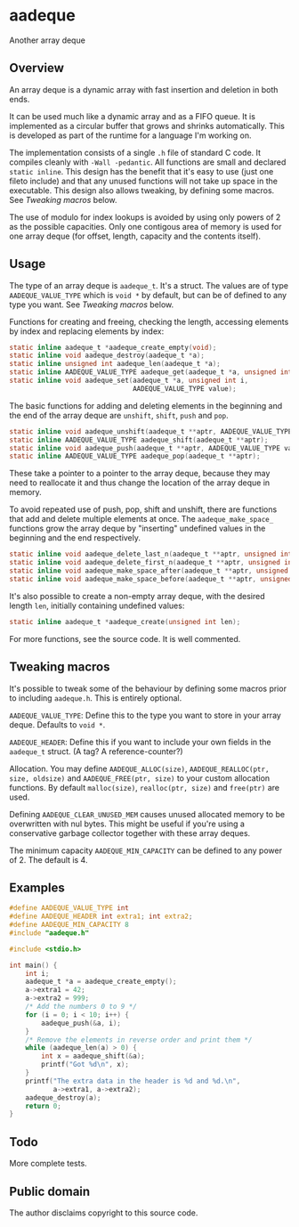 aadeque
=======

Another array deque

Overview
--------

An array deque is a dynamic array with fast insertion and deletion in both ends.

It can be used much like a dynamic array and as a FIFO queue. It is implemented as a circular buffer that grows and shrinks automatically. This is developed as part of the runtime for a language I'm working on.

The implementation consists of a single `.h` file of standard C code. It compiles cleanly with `-Wall -pedantic`. All functions are small and declared
`static inline`. This design has the benefit that it's easy to use (just
one fileto include) and that any unused functions will not take up space in the
executable. This design also allows tweaking, by defining some macros. See
*Tweaking macros* below.

The use of modulo for index lookups is avoided by using only powers of 2 as
the possible capacities. Only one contigous area of memory is used for one array
deque (for offset, length, capacity and the contents itself).

Usage
-----

The type of an array deque is `aadeque_t`. It's a struct. The values are of type
`AADEQUE_VALUE_TYPE` which is `void *` by default, but can be of defined to any
type you want. See *Tweaking macros* below.

Functions for creating and freeing, checking the length, accessing elements by
index and replacing elements by index:

``` C
static inline aadeque_t *aadeque_create_empty(void);
static inline void aadeque_destroy(aadeque_t *a);
static inline unsigned int aadeque_len(aadeque_t *a);
static inline AADEQUE_VALUE_TYPE aadeque_get(aadeque_t *a, unsigned int i);
static inline void aadeque_set(aadeque_t *a, unsigned int i,
                               AADEQUE_VALUE_TYPE value);
```

The basic functions for adding and deleting elements in the beginning and the
end of the array deque are `unshift`, `shift`, `push` and `pop`.

``` C
static inline void aadeque_unshift(aadeque_t **aptr, AADEQUE_VALUE_TYPE value);
static inline AADEQUE_VALUE_TYPE aadeque_shift(aadeque_t **aptr);
static inline void aadeque_push(aadeque_t **aptr, AADEQUE_VALUE_TYPE value);
static inline AADEQUE_VALUE_TYPE aadeque_pop(aadeque_t **aptr);
```

These take a pointer to a pointer to the array deque, because they may need to
reallocate it and thus change the location of the array deque in memory.

To avoid repeated use of push, pop, shift and unshift, there are functions that
add and delete multiple elements at once. The `aadeque_make_space_` functions
grow the array deque by "inserting" undefined values in the beginning and the
end respectively.

``` C
static inline void aadeque_delete_last_n(aadeque_t **aptr, unsigned int n);
static inline void aadeque_delete_first_n(aadeque_t **aptr, unsigned int n);
static inline void aadeque_make_space_after(aadeque_t **aptr, unsigned int n);
static inline void aadeque_make_space_before(aadeque_t **aptr, unsigned int n);
```

It's also possible to create a non-empty array deque, with the desired length `len`, initially containing undefined values:

``` C
static inline aadeque_t *aadeque_create(unsigned int len);
```

For more functions, see the source code. It is well commented.

Tweaking macros
---------------

It's possible to tweak some of the behaviour by defining some macros prior to
including `aadeque.h`. This is entirely optional.

`AADEQUE_VALUE_TYPE`: Define this to the type you want to store in your array
deque. Defaults to `void *`.

`AADEQUE_HEADER`: Define this if you want to include your own fields in the
`aadeque_t` struct. (A tag? A reference-counter?)

Allocation. You may define `AADEQUE_ALLOC(size)`,
`AADEQUE_REALLOC(ptr, size, oldsize)` and `AADEQUE_FREE(ptr, size)` to your
custom allocation functions. By default `malloc(size)`, `realloc(ptr, size)`
and `free(ptr)` are used.

Defining `AADEQUE_CLEAR_UNUSED_MEM` causes unused allocated memory to be overwritten with nul bytes. This might be useful if you're using a conservative
garbage collector together with these array deques.

The minimum capacity `AADEQUE_MIN_CAPACITY` can be defined to any power of 2.
The default is 4.

Examples
--------

``` C
#define AADEQUE_VALUE_TYPE int
#define AADEQUE_HEADER int extra1; int extra2;
#define AADEQUE_MIN_CAPACITY 8
#include "aadeque.h"

#include <stdio.h>

int main() {
	int i;
	aadeque_t *a = aadeque_create_empty();
	a->extra1 = 42;
	a->extra2 = 999;
	/* Add the numbers 0 to 9 */
	for (i = 0; i < 10; i++) {
		aadeque_push(&a, i);
	}
	/* Remove the elements in reverse order and print them */
	while (aadeque_len(a) > 0) {
		int x = aadeque_shift(&a);
		printf("Got %d\n", x);
	}
	printf("The extra data in the header is %d and %d.\n",
	       a->extra1, a->extra2);
	aadeque_destroy(a);
	return 0;
}
```

Todo
----

More complete tests.

Public domain
-------------

The author disclaims copyright to this source code.
